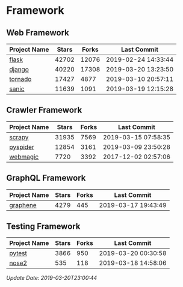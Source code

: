 # Framework

## Web Framework

| Project Name | Stars | Forks | Last Commit |
| ------------ | ----- | ----- | ----------- |
| [flask](https://github.com/pallets/flask) | 42702 | 12076 | 2019-02-24 14:33:44 |
| [django](https://github.com/django/django) | 40220 | 17308 | 2019-03-20 13:23:50 |
| [tornado](https://github.com/tornadoweb/tornado) | 17427 | 4877 | 2019-03-10 20:57:11 |
| [sanic](https://github.com/huge-success/sanic) | 11639 | 1091 | 2019-03-19 12:15:28 |

## Crawler Framework

| Project Name | Stars | Forks | Last Commit |
| ------------ | ----- | ----- | ----------- |
| [scrapy](https://github.com/scrapy/scrapy) | 31935 | 7569 | 2019-03-15 07:58:35 |
| [pyspider](https://github.com/binux/pyspider) | 12854 | 3161 | 2019-03-09 23:50:28 |
| [webmagic](https://github.com/code4craft/webmagic) | 7720 | 3392 | 2017-12-02 02:57:06 |

## GraphQL Framework

| Project Name | Stars | Forks | Last Commit |
| ------------ | ----- | ----- | ----------- |
| [graphene](https://github.com/graphql-python/graphene) | 4279 | 445 | 2019-03-17 19:43:49 |

## Testing Framework

| Project Name | Stars | Forks | Last Commit |
| ------------ | ----- | ----- | ----------- |
| [pytest](https://github.com/pytest-dev/pytest) | 3866 | 950 | 2019-03-20 00:30:58 |
| [nose2](https://github.com/nose-devs/nose2) | 535 | 118 | 2019-03-18 14:58:06 |

*Update Date: 2019-03-20T23:00:44*